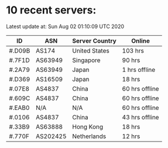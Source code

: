 # 10 recent servers:

Latest update at: Sun Aug 02 01:10:09 UTC 2020

| ID | ASN | Server Country | Online |
| -- | --- | -------------- | ------ |
| #.D09B | AS174 | United States | 103 hrs |
| #.7F1D | AS63949 | Singapore | 90 hrs |
| #.2A79 | AS63949 | Japan | 1 hrs offline |
| #.D369 | AS16509 | Japan | 18 hrs |
| #.07E8 | AS4837 | China | 60 hrs offline |
| #.609C | AS4837 | China | 60 hrs offline |
| #.EAB0 | N/A | N/A | 60 hrs offline |
| #.0106 | AS4837 | China | 43 hrs offline |
| #.33B9 | AS63888 | Hong Kong | 18 hrs |
| #.770F | AS202425 | Netherlands | 12 hrs |

